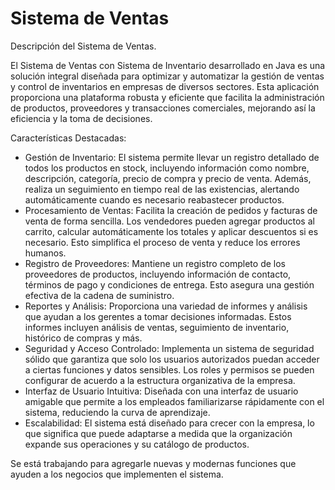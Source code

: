 # Sistema de Ventas

Descripción del Sistema de Ventas.

El Sistema de Ventas con Sistema de Inventario desarrollado en Java es una solución integral diseñada para optimizar y automatizar la gestión de ventas y control de inventarios en empresas de diversos sectores. Esta aplicación proporciona una plataforma robusta y eficiente que facilita la administración de productos, proveedores y transacciones comerciales, mejorando así la eficiencia y la toma de decisiones.

Características Destacadas:

- Gestión de Inventario: El sistema permite llevar un registro detallado de todos los productos en stock, incluyendo información como nombre, descripción, categoría, precio de compra y precio de venta. Además, realiza un seguimiento en tiempo real de las existencias, alertando automáticamente cuando es necesario reabastecer productos.
- Procesamiento de Ventas: Facilita la creación de pedidos y facturas de venta de forma sencilla. Los vendedores pueden agregar productos al carrito, calcular automáticamente los totales y aplicar descuentos si es necesario. Esto simplifica el proceso de venta y reduce los errores humanos.
- Registro de Proveedores: Mantiene un registro completo de los proveedores de productos, incluyendo información de contacto, términos de pago y condiciones de entrega. Esto asegura una gestión efectiva de la cadena de suministro.
- Reportes y Análisis: Proporciona una variedad de informes y análisis que ayudan a los gerentes a tomar decisiones informadas. Estos informes incluyen análisis de ventas, seguimiento de inventario, histórico de compras y más.
- Seguridad y Acceso Controlado: Implementa un sistema de seguridad sólido que garantiza que solo los usuarios autorizados puedan acceder a ciertas funciones y datos sensibles. Los roles y permisos se pueden configurar de acuerdo a la estructura organizativa de la empresa.
- Interfaz de Usuario Intuitiva: Diseñada con una interfaz de usuario amigable que permite a los empleados familiarizarse rápidamente con el sistema, reduciendo la curva de aprendizaje.
- Escalabilidad: El sistema está diseñado para crecer con la empresa, lo que significa que puede adaptarse a medida que la organización expande sus operaciones y su catálogo de productos.

Se está trabajando para agregarle nuevas y modernas funciones que ayuden a los negocios que implementen el sistema.

